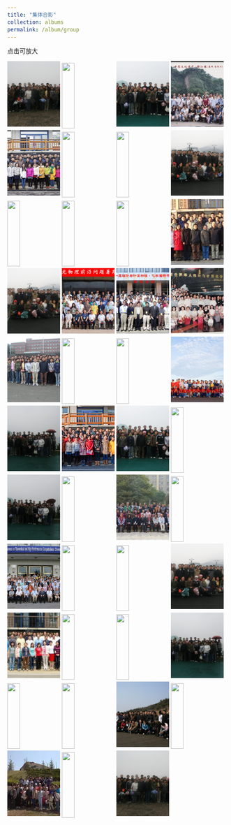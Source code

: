 ```yaml
---
title: "集体合影"
collection: albums
permalink: /album/group
---
```

点击可放大
<style>.gallery-img{ height: 150px;object-fit: cover;margin-bottom: 4px;}</style>
<a href="../keli_photo/group/WeChat Image_20220323142515.jpg"><img class="gallery-img" src="../keli_photo/group/WeChat Image_20220323142515.jpg" width="24%"></a>
<a href="../keli_photo/group/会议合影.jpg"><img class="gallery-img" src="../keli_photo/group/会议合影.jpg" width="24%"></a>
<a href="../keli_photo/group/WeChat Image_20220323142327.jpg"><img class="gallery-img" src="../keli_photo/group/WeChat Image_20220323142327.jpg" width="24%"></a>
<a href="../keli_photo/group/mmexport1651062737210.jpg"><img class="gallery-img" src="../keli_photo/group/mmexport1651062737210.jpg" width="24%"></a>
<a href="../keli_photo/group/20141201_GroupPhoto.jpg"><img class="gallery-img" src="../keli_photo/group/20141201_GroupPhoto.jpg" width="24%"></a>
<a href="../keli_photo/group/金石滩.jpg"><img class="gallery-img" src="../keli_photo/group/金石滩.jpg" width="24%"></a>
<a href="../keli_photo/group/WeChat Image_20220323141112.jpg"><img class="gallery-img" src="../keli_photo/group/WeChat Image_20220323141112.jpg" width="24%"></a>
<a href="../keli_photo/group/WeChat Image_20220323142632.jpg"><img class="gallery-img" src="../keli_photo/group/WeChat Image_20220323142632.jpg" width="24%"></a>
<a href="../keli_photo/group/WeChat Image_20220323142656.jpg"><img class="gallery-img" src="../keli_photo/group/WeChat Image_20220323142656.jpg" width="24%"></a>
<a href="../keli_photo/group/WeChat Image_20220328132052.jpg"><img class="gallery-img" src="../keli_photo/group/WeChat Image_20220328132052.jpg" width="24%"></a>
<a href="../keli_photo/group/2012.11.26.jpg"><img class="gallery-img" src="../keli_photo/group/2012.11.26.jpg" width="24%"></a>
<a href="../keli_photo/group/2008_1.jpg"><img class="gallery-img" src="../keli_photo/group/2008_1.jpg" width="24%"></a>
<a href="../keli_photo/group/WeChat Image_20220323142254.jpg"><img class="gallery-img" src="../keli_photo/group/WeChat Image_20220323142254.jpg" width="24%"></a>
<a href="../keli_photo/group/2021.png"><img class="gallery-img" src="../keli_photo/group/2021.png" width="24%"></a>
<a href="../keli_photo/group/2005.jpg"><img class="gallery-img" src="../keli_photo/group/2005.jpg" width="24%"></a>
<a href="../keli_photo/group/mmexport1651062750847.jpg"><img class="gallery-img" src="../keli_photo/group/mmexport1651062750847.jpg" width="24%"></a>
<a href="../keli_photo/group/WeChat Image_20220328132724.jpg"><img class="gallery-img" src="../keli_photo/group/WeChat Image_20220328132724.jpg" width="24%"></a>
<a href="../keli_photo/group/WeChat Image_20220323142644.jpg"><img class="gallery-img" src="../keli_photo/group/WeChat Image_20220323142644.jpg" width="24%"></a>
<a href="../keli_photo/group/2016.10.10.jpg"><img class="gallery-img" src="../keli_photo/group/2016.10.10.jpg" width="24%"></a>
<a href="../keli_photo/group/微信图片_20220323131422.jpg"><img class="gallery-img" src="../keli_photo/group/微信图片_20220323131422.jpg" width="24%"></a>
<a href="../keli_photo/group/WeChat Image_20220323142617.jpg"><img class="gallery-img" src="../keli_photo/group/WeChat Image_20220323142617.jpg" width="24%"></a>
<a href="../keli_photo/group/2013_1223.jpg"><img class="gallery-img" src="../keli_photo/group/2013_1223.jpg" width="24%"></a>
<a href="../keli_photo/group/WeChat Image_20220323142545.jpg"><img class="gallery-img" src="../keli_photo/group/WeChat Image_20220323142545.jpg" width="24%"></a>
<a href="../keli_photo/group/WeChat Image_20220323142649.jpg"><img class="gallery-img" src="../keli_photo/group/WeChat Image_20220323142649.jpg" width="24%"></a>
<a href="../keli_photo/group/WeChat Image_20220323142448.jpg"><img class="gallery-img" src="../keli_photo/group/WeChat Image_20220323142448.jpg" width="24%"></a>
<a href="../keli_photo/group/IMG_6588.JPG"><img class="gallery-img" src="../keli_photo/group/IMG_6588.JPG" width="24%"></a>
<a href="../keli_photo/group/WeChat Image_20220322213943.jpg"><img class="gallery-img" src="../keli_photo/group/WeChat Image_20220322213943.jpg" width="24%"></a>
<a href="../keli_photo/group/WeChat Image_20220323142639.jpg"><img class="gallery-img" src="../keli_photo/group/WeChat Image_20220323142639.jpg" width="24%"></a>
<a href="../keli_photo/group/W020141024386453400645.jpg"><img class="gallery-img" src="../keli_photo/group/W020141024386453400645.jpg" width="24%"></a>
<a href="../keli_photo/group/2013.JPG"><img class="gallery-img" src="../keli_photo/group/2013.JPG" width="24%"></a>
<a href="../keli_photo/group/2015.9.14.jpg"><img class="gallery-img" src="../keli_photo/group/2015.9.14.jpg" width="24%"></a>
<a href="../keli_photo/group/WeChat Image_20220323142227.jpg"><img class="gallery-img" src="../keli_photo/group/WeChat Image_20220323142227.jpg" width="24%"></a>
<a href="../keli_photo/group/2009_0526.jpg"><img class="gallery-img" src="../keli_photo/group/2009_0526.jpg" width="24%"></a>
<a href="../keli_photo/group/2016.jpg"><img class="gallery-img" src="../keli_photo/group/2016.jpg" width="24%"></a>
<a href="../keli_photo/group/WeChat Image_20220323140824.jpg"><img class="gallery-img" src="../keli_photo/group/WeChat Image_20220323140824.jpg" width="24%"></a>
<a href="../keli_photo/group/WeChat Image_20220323142601.jpg"><img class="gallery-img" src="../keli_photo/group/WeChat Image_20220323142601.jpg" width="24%"></a>
<a href="../keli_photo/group/WeChat Image_20220328131959.jpg"><img class="gallery-img" src="../keli_photo/group/WeChat Image_20220328131959.jpg" width="24%"></a>
<a href="../keli_photo/group/海边.jpg"><img class="gallery-img" src="../keli_photo/group/海边.jpg" width="24%"></a>
<a href="../keli_photo/group/WeChat Image_20220323135337.jpg"><img class="gallery-img" src="../keli_photo/group/WeChat Image_20220323135337.jpg" width="24%"></a>
<a href="../keli_photo/group/WeChat Image_20220328132127.jpg"><img class="gallery-img" src="../keli_photo/group/WeChat Image_20220328132127.jpg" width="24%"></a>
<a href="../keli_photo/group/WeChat Image_20220322205024.jpg"><img class="gallery-img" src="../keli_photo/group/WeChat Image_20220322205024.jpg" width="24%"></a>
<a href="../keli_photo/group/2017.jpg"><img class="gallery-img" src="../keli_photo/group/2017.jpg" width="24%"></a>
<a href="../keli_photo/group/WeChat Image_20220323142355.jpg"><img class="gallery-img" src="../keli_photo/group/WeChat Image_20220323142355.jpg" width="24%"></a>

